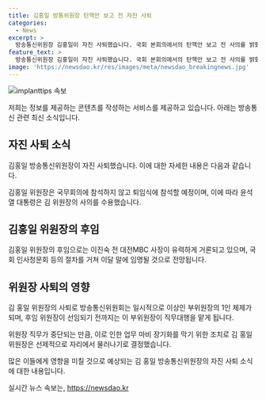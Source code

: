 ```yaml
---
title: 김홍일 방통위원장 탄핵안 보고 전 자진 사퇴
categories:
  - News
excerpt: >
  방송통신위원장 김홍일이 자진 사퇴했습니다. 국회 본회의에서의 탄핵안 보고 전 사의를 밝혔고, 대통령은 이를 수용했습니다. 국무회의에 참석하지 않고 퇴임식에 참석할 예정이며, 이에 대한 여당의 탄핵소추안 처리 전 선제적 자진사퇴 결정으로, 업무 마비 장기화를 막기 위한 조치로 풀이됩니다. 방통위는 일시적으로 1인 체제로 이상인 부위원장이 직무대행을 맡게 되며, 후임 방통위원장으로는 이진숙 전 대전MBC 사장이 유력하게 거론되고 있습니다. (kimsookang@yna.co.kr)
feature_text: >
  방송통신위원장 김홍일이 자진 사퇴했습니다. 국회 본회의에서의 탄핵안 보고 전 사의를 밝혔고, 대통령은 이를 수용했습니다. 국무회의에 참석하지 않고 퇴임식에 참석할 예정이며, 이에 대한 여당의 탄핵소추안 처리 전 선제적 자진사퇴 결정으로, 업무 마비 장기화를 막기 위한 조치로 풀이됩니다. 방통위는 일시적으로 1인 체제로 이상인 부위원장이 직무대행을 맡게 되며, 후임 방통위원장으로는 이진숙 전 대전MBC 사장이 유력하게 거론되고 있습니다. (kimsookang@yna.co.kr)
image: 'https://newsdao.kr/res/images/meta/newsdao_breakingnews.jpg'
---
```


<p><img src="https://newsdao.kr/res/images/meta/newsdao_breakingnews.jpg" alt="implanttips 속보" /></p>

<p>저희는 정보를 제공하는 콘텐츠를 작성하는 서비스를 제공하고 있습니다. 아래는 방송통신 관련 최신 소식입니다.</p>

<h2 data-ke-size="size26">자진 사퇴 소식</h2>

<p>김홍일 방송통신위원장이 자진 사퇴했습니다. 이에 대한 자세한 내용은 다음과 같습니다.</p>

<p data-ke-size="size16">김홍일 위원장은 국무회의에 참석하지 않고 퇴임식에 참석할 예정이며, 이에 따라 윤석열 대통령은 김 위원장의 사의를 수용했습니다.</p>

<h2 data-ke-size="size26">김홍일 위원장의 후임</h2>

<p>김홍일 위원장의 후임으로는 이진숙 전 대전MBC 사장이 유력하게 거론되고 있으며, 국회 인사청문회 등의 절차를 거쳐 이달 말에 임명될 것으로 전망됩니다.</p>

<h2 data-ke-size="size26">위원장 사퇴의 영향</h2>

<p>김 홍일 위원장의 사퇴로 방송통신위원회는 일시적으로 이상인 부위원장의 1인 체제가 되며, 후임 위원장이 선임되기 전까지는 이 부위원장이 직무대행을 맡게 됩니다.</p>

<p data-ke-size="size16">위원장 직무가 중단되는 만큼, 이로 인한 업무 마비 장기화를 막기 위한 조치로 김 홍일 위원장은 선제적으로 자리에서 물러나기로 결정했습니다.</p>

<p>많은 이들에게 영향을 미칠 것으로 예상되는 김 홍일 방송통신위원장의 자진 사퇴 소식에 대한 내용입니다.</p>
실시간 뉴스 속보는, <a href="https://newsdao.kr" rel="dofollow">https://newsdao.kr</a>


